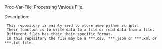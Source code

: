  Proc-Var-File:  Processing Vavious File. 
 
 
 Description:
 
     This repository is mainly used to store some python scripts.
     Their function is to write data to a file or read data from a file.
     Different files has their their specific format. 
     In this repository the file may be a ***.csv, ***.json or ***.xml or ***.txt file.
     
